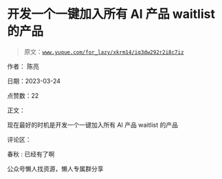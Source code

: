 # 开发一个一键加入所有 AI 产品 waitlist 的产品

> 原文：[`www.yuque.com/for_lazy/xkrm14/iq3dw292r2i8c7iz`](https://www.yuque.com/for_lazy/xkrm14/iq3dw292r2i8c7iz)

作者： 陈亮

日期：2023-03-24

点赞数：22

正文：

现在最好的时机是开发一个一键加入所有 AI 产品 waitlist 的产品

评论区：

春秋 : 已经有了啊

公众号懒人找资源，懒人专属群分享

